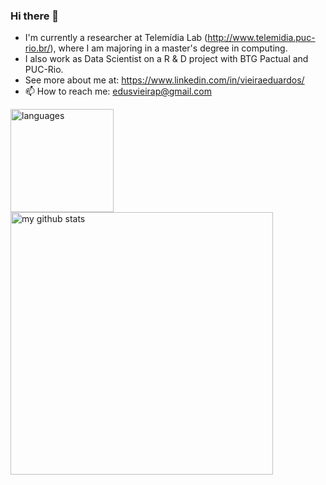 ### Hi there 👋

- I'm currently a researcher at Telemídia Lab (http://www.telemidia.puc-rio.br/), where I am majoring in a master's degree in computing.
- I also work as Data Scientist on a R & D project with BTG Pactual and PUC-Rio.
- See more about me at: https://www.linkedin.com/in/vieiraeduardos/
- 📫 How to reach me: edusvieirap@gmail.com

<!-- status codes -->
<p>
    <img src="https://github-readme-stats.vercel.app/api/top-langs/?username=vieiraeduardos&layout=compact" alt="languages" height="165">
    <img src="https://github-readme-stats.vercel.app/api?username=vieiraeduardos&show_icons=true&layout=compact" alt="my github stats" width="420"/>&nbsp;
</p>
